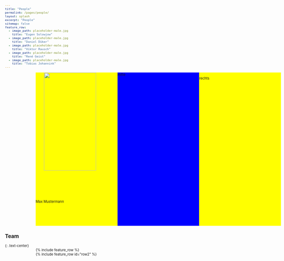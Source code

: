 ```yaml
---
title: "People"
permalink: /pages/people/
layout: splash
excerpt: "People"
sitemap: false
feature_row:
  - image_path: placeholder-male.jpg
    title: "Eugen Solowjow"
  - image_path: placeholder-male.jpg
    title: "Daniel Düker"
  - image_path: placeholder-male.jpg
    title: "Viktor Rausch"
  - image_path: placeholder-male.jpg
    title: "René Geist"
  - image_path: placeholder-male.jpg
    title: "Tobias Johannink"
---
```


<style>
 body {
        min-width:1000px;
        font-size: 70%;
    }
    .left {
        float:left;
        width: 33.33%;
        height:500px;
        background-color:yellow;
    }
    .right {
        float:right;
        width:33.33%;
        height:500px;
        background-color:yellow;
    }
    .middle {
        background-color:blue;
        min-width:33.33%;
        height:500px;
    }
    
    .profil { 
      width: 80%; 
      height: auto; 
      display: block;
      margin-left: auto;
      margin-right: auto
      }
      
      .picturename{
        width: 80%;
      }
</style>
<div style="margin-left:10%; margin-right:10%; text-align: justify">
  <div class="left">
       <img class="profil" src="https://johtobi.github.io/images/placeholder-male.jpg"><br><div class="picturename">Max Mustermann</div>
  </div>
  <div class="right">
       <p> rechts</p>
  </div>
  <div class="middle">
       <p>mitte</p>
  </div>
</div>

<h2>Team</h2>
{: .text-center}

<div style="width:80%;margin:auto;">{% include feature_row %}</div>
<div style="width:80%;margin:auto;">{% include feature_row id="row2" %}</div>
